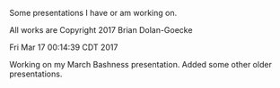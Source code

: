 
Some presentations I have or am working on.

All works are 
  Copyright 2017 Brian Dolan-Goecke

Fri Mar 17 00:14:39 CDT 2017

Working on my March Bashness presentation.
Added some other older presentations.
